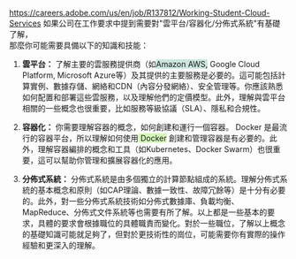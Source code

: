 https://careers.adobe.com/us/en/job/R137812/Working-Student-Cloud-Services
如果公司在工作要求中提到需要對"雲平台/容器化/分佈式系統"有基礎了解，  
那麼你可能需要具備以下的知識和技能：  
  
1. **雲平台：** 了解主要的雲服務提供商（如<span style="background:rgba(3, 135, 102, 0.2)">Amazon AWS,</span> Google Cloud Platform, Microsoft Azure等）及其提供的主要服務是必要的。這可能包括計算實例、數據存儲、網絡和CDN（內容分發網絡）、安全管理等。你應該熟悉如何配置和部署這些雲服務，以及理解他們的定價模型。此外，理解與雲平台相關的一些概念也很重要，比如服務等級協議（SLA）、隱私和合規性。  
  
2. **容器化：** 你需要理解容器的概念，如何創建和運行一個容器。 Docker 是最流行的容器平台，所以理解如何使用<span style="background:#d3f8b6"> Docker</span> 創建和管理容器是有必要的。此外，理解容器編排的概念和工具（如Kubernetes、Docker Swarm）也很重要，這可以幫助你管理和擴展容器化的應用。  
  
3. **分佈式系統：** 分佈式系統是由多個獨立的計算節點組成的系統。理解分佈式系統的基本概念和原則（如CAP理論、數據一致性、故障冗餘等）是十分有必要的。此外，對一些分佈式系統技術如分佈式數據庫、負載均衡、MapReduce、分佈式文件系統等也需要有所了解。以上都是一些基本的要求，具體的要求會根據職位的具體職責而變化。對於一些職位，了解以上概念的基礎知識可能就足夠了，但對於更技術性的崗位，可能需要你有實際的操作經驗和更深入的理解。